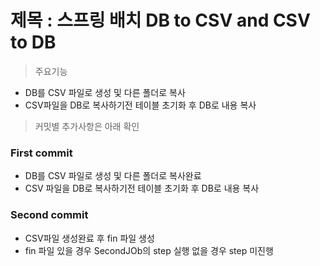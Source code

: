 제목 : 스프링 배치 DB to CSV and CSV to DB
==========================================
>주요기능 
* DB를 CSV 파일로 생성 및 다른 폴더로 복사
* CSV파일을 DB로 복사하기전 테이블 초기화 후 DB로 내용 복사

>커밋별 추가사항은 아래 확인
### First commit
- DB를 CSV 파일로 생성 및 다른 폴더로 복사완료
- CSV 파일을 DB로 복사하기전 테이블 초기화 후 DB로 내용 복사

### Second commit
- CSV파일 생성완료 후 fin 파일 생성
- fin 파일 있을 경우 SecondJOb의 step 실행 없을 경우 step 미진행
